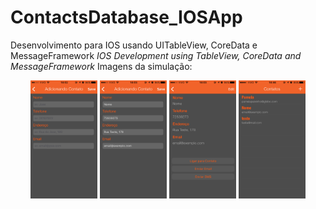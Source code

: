 # ContactsDatabase_IOSApp
Desenvolvimento para IOS usando UITableView, CoreData e MessageFramework
<i>IOS Development using TableView, CoreData and MessageFramework</i>
Imagens da simulação:

<p align="center">
  <img src="https://raw.githubusercontent.com/pamepeixinho/ContactsDatabase_IOSApp/master/IMG_1187.png" width="107"  height="189"/>
  <img src="https://raw.githubusercontent.com/pamepeixinho/ContactsDatabase_IOSApp/master/IMG_1189.png" width="107"  height="189"/>
  <img src="https://raw.githubusercontent.com/pamepeixinho/ContactsDatabase_IOSApp/master/IMG_1190.png" width="107"  height="189"/>
  <img src="https://raw.githubusercontent.com/pamepeixinho/ContactsDatabase_IOSApp/master/IMG_1192.png" width="107"  height="189"/>
</p>
